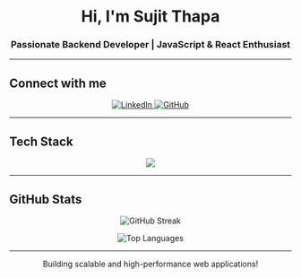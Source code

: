 <h1 align="center">Hi, I'm Sujit Thapa</h1>
<h3 align="center"> Passionate Backend Developer | JavaScript & React Enthusiast</h3>



---


##  Connect with me

<p align="center">
  <a href="https://linkedin.com/in/sujit-thapa" target="_blank">
    <img src="https://img.shields.io/badge/LinkedIn-0077B5?style=for-the-badge&logo=linkedin&logoColor=white" alt="LinkedIn"/>
  </a>
  <a href="https://github.com/sujit-thapa" target="_blank">
    <img src="https://img.shields.io/badge/GitHub-181717?style=for-the-badge&logo=github&logoColor=white" alt="GitHub"/>
  </a>
</p>

---

##  Tech Stack

<p align="center">
  <img src="https://skillicons.dev/icons?i=js,ts,react,nextjs,nodejs,express,mongodb,postgres,html,css,git,figma" />
</p>


---


##  GitHub Stats



<p align="center">
  <img src="https://github-readme-streak-stats.herokuapp.com/?user=sujit-thapa&theme=tokyonight" alt="GitHub Streak" />
</p>

<p align="center">
  <img src="https://github-readme-stats.vercel.app/api/top-langs?username=sujit-thapa&show_icons=true&locale=en&layout=compact&theme=tokyonight" alt="Top Languages" />
</p>


---


<p align="center"> Building scalable and high-performance web applications! </p>
